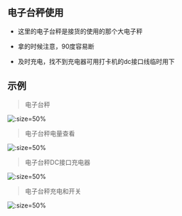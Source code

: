 ## 电子台秤使用

* 这里的电子台秤是接货的使用的那个大电子秤

* 拿的时候注意，90度容易断


* 及时充电，找不到充电器可用打卡机的dc接口线临时用下




## 示例
> 电子台秤

![](http://hello-meta.xyz//equipment/电子台秤.jpeg ':size=50%')

> 电子台秤电量查看

![](http://hello-meta.xyz//equipment/电子台秤电量查看.jpeg ':size=50%')

> 电子台秤DC接口充电器

![](http://hello-meta.xyz//equipment/电子台秤dc充电器.jpeg ':size=50%')

> 电子台秤充电和开关

![](http://hello-meta.xyz//equipment/电子台秤充电.jpeg ':size=50%')

